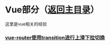 # Vue部分（[返回主目录](https://github.com/Anigod/WorkExperience)）

这里是vue相关的经验

### [vue-router使用transition进行上滑下拉切换](https://github.com/Anigod/WorkExperience/blob/master/Vue/vue-20200907-1226-0.md)